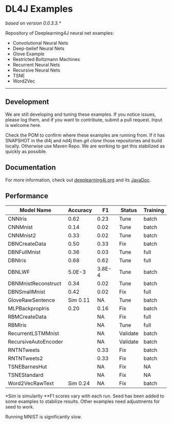 DL4J Examples 
=========================
*based on version 0.0.3.3.\**

Repository of Deeplearning4J neural net examples:

- Convolutional Neural Nets
- Deep-belief Neural Nets
- Glove Example
- Restricted Boltzmann Machines
- Recurrent Neural Nets
- Recursive Neural Nets
- TSNE
- Word2Vec

---
## Development
We are still developing and tuning these examples. If you notice issues, please log them, and if you want to contribute, submit a pull request. Input is welcome here.

Check the POM to confirm where these examples are running from. If it has SNAPSHOT in the dl4j and nd4j then *git clone* those repositories and build locally. Otherwise use Maven Repo. We are working to get this stabilized as quickly as possible.

## Documentation
For more information, check out [deeplearning4j.org](http://deeplearning4j.org/) and its [JavaDoc](http://deeplearning4j.org/doc/).

## Performance

| **Model Name**      | **Accuracy** | **F1** | **Status**   | **Training**  |
|---------------------|--------------|--------|--------------|---------------|
| CNNIris             | 0.62         | 0.23   | Tune         | batch         | - only predicts 0
| CNNMnist            | 0.14         | 0.02   | Tune         | batch         | - only predicts 9
| CNNMnist2           | 0.33         | 0.02   | Tune         | batch         | - only predicts 6
| DBNCreateData       | 0.50         | 0.33   | Fix          | batch         | - predicts NAN
| DBNFullMnist        | 0.36         | 0.03   | Tune         | full          |
| DBNIris             | 0.68         | 0.62   | Tune         | full          | - predicts all 3
| DBNLWF              | 5.0E-3       | 3.8E-4 | Tune         | batch         | - only predicts 0
| DBNMnistReconstruct | 0.34         | 0.02   | Tune         | batch         | - only predicts 0
| DBNSmallMnist       | 0.42         | 0.02   | Fix          | full          | - only predicts 0
| GloveRawSentence    | Sim 0.11     | NA     | Tune         | batch         |
| MLPBackpropIris     | 0.20         | 0.16   | Fix          | batch         | - only predicts 0
| RBMCreateData	      |              | NA     | Fix          | full          |
| RBMIris             |              | NA     | Tune         | full          |
| RecurrentLSTMMnist  |              | NA     | Validate     | batch         |
| RecursiveAutoEncoder|              | NA     | Validate     | batch         |
| RNTNTweets          |              | 0.33   | Fix          | batch         | - predicts multiple
| RNTNTweets2         |              | 0.33   | Fix          | batch         | - predicts multiple
| TSNEBarnesHut       |              | NA     | Fix          | NA            |
| TSNEStandard        |              | NA     | Fix          | NA            |
| Word2VecRawText     | Sim 0.24     | NA     | Fix          | batch         |
    

*Sim is simularity
**F1 scores vary with each run. Seed has been added to some examples to stabilize results. Other examples need adjustments for seed to work.

Running MNIST is significantly slow.

